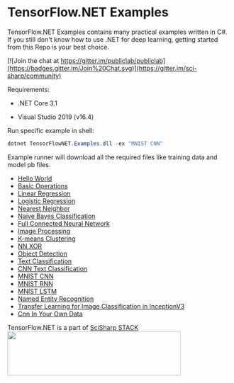 # TensorFlow.NET Examples
TensorFlow.NET Examples contains many practical examples written in C#. If you still don't know how to use .NET for deep learning, getting started from this Repo is your best choice.

[![Join the chat at https://gitter.im/publiclab/publiclab](https://badges.gitter.im/Join%20Chat.svg)](https://gitter.im/sci-sharp/community)



Requirements:

* .NET Core 3.1

* Visual Studio 2019 (v16.4)

  

Run specific example in shell:

```cs
dotnet TensorFlowNET.Examples.dll -ex "MNIST CNN"
```



Example runner will download all the required files like training data and model pb files.

* [Hello World](src/TensorFlowNET.Examples/HelloWorld.cs)
* [Basic Operations](src/TensorFlowNET.Examples/BasicOperations.cs)
* [Linear Regression](src/TensorFlowNET.Examples/BasicModels/LinearRegression.cs)
* [Logistic Regression](src/TensorFlowNET.Examples/BasicModels/LogisticRegression.cs)
* [Nearest Neighbor](src/TensorFlowNET.Examples/BasicModels/NearestNeighbor.cs)
* [Naive Bayes Classification](src/TensorFlowNET.Examples/BasicModels/NaiveBayesClassifier.cs)
* [Full Connected Neural Network](src/TensorFlowNET.Examples/ImageProcess/DigitRecognitionNN.cs)
* [Image Processing](src/TensorFlowNET.Examples/ImageProcessing)
* [K-means Clustering](src/TensorFlowNET.Examples/BasicModels/KMeansClustering.cs)
* [NN XOR](src/TensorFlowNET.Examples/BasicModels/NeuralNetXor.cs)
* [Object Detection](src/TensorFlowNET.Examples/ImageProcessing/ObjectDetection.cs)
* [Text Classification](src/TensorFlowNET.Examples/TextProcessing/BinaryTextClassification.cs)
* [CNN Text Classification](src/TensorFlowNET.Examples/TextProcessing/cnn_models/VdCnn.cs)
* [MNIST CNN](src/TensorFlowNET.Examples/ImageProcessing/DigitRecognitionCNN.cs)
* [MNIST RNN](src/TensorFlowNET.Examples/ImageProcessing/DigitRecognitionRNN.cs)
* [MNIST LSTM](src/TensorFlowNET.Examples/ImageProcessing/DigitRecognitionLSTM.cs)
* [Named Entity Recognition](src/TensorFlowNET.Examples/TextProcessing/NER)
* [Transfer Learning for Image Classification in InceptionV3](src/TensorFlowNET.Examples/ImageProcessing/RetrainClassifierWithInceptionV3.cs)
* [Cnn In Your Own Data](src/TensorFlowNET.Examples/CnnInYourOwnData/CnnInYourOwnData.cs)



TensorFlow.NET is a part of [SciSharp STACK](https://scisharp.github.io/SciSharp/)
<br>
<a href="http://scisharpstack.org"><img src="https://github.com/SciSharp/SciSharp/blob/master/art/scisharp-stack.png" width="391" height="100" /></a>
